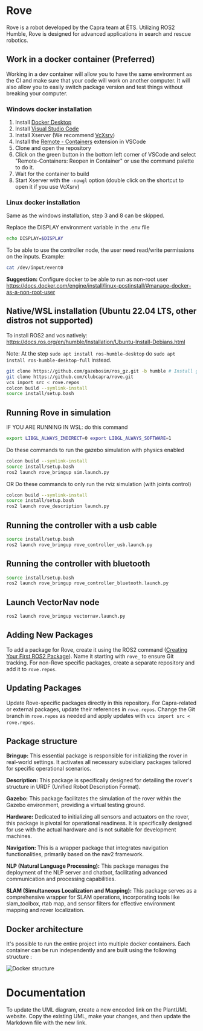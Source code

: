 # Rove

Rove is a robot developed by the Capra team at ÉTS. Utilizing ROS2 Humble, Rove is designed for advanced applications in search and rescue robotics.

## Work in a docker container (Preferred)

Working in a dev container will allow you to have the same environment as the CI and make sure that your code will work on another computer. It will also allow you to easily switch package version and test things without breaking your computer.

### Windows docker installation

1. Install [Docker Desktop](https://www.docker.com/products/docker-desktop)
2. Install [Visual Studio Code](https://code.visualstudio.com/)
3. Install Xserver (We recommend [VcXsrv](https://sourceforge.net/projects/vcxsrv/))
4. Install the [Remote - Containers](https://marketplace.visualstudio.com/items?itemName=ms-vscode-remote.remote-containers) extension in VSCode
5. Clone and open the repository
6. Click on the green button in the bottom left corner of VSCode and select "Remote-Containers: Reopen in Container" or use the command palette to do it.
7. Wait for the container to build
8. Start Xserver with the ```-nowgl``` option (double click on the shortcut to open it if you use VcXsrv)

### Linux docker installation

Same as the windows installation, step 3 and 8 can be skipped.

Replace the DISPLAY environment variable in the .env file
```bash
echo DISPLAY=$DISPLAY
```

To be able to use the controller node, the user need read/write permissions on the inputs.
Example:
```bash
cat /dev/input/event0
```

**Suggestion:** Configure docker to be able to run as non-root user https://docs.docker.com/engine/install/linux-postinstall/#manage-docker-as-a-non-root-user

## Native/WSL installation (Ubuntu 22.04 LTS, other distros not supported)

To install ROS2 and vcs natively: https://docs.ros.org/en/humble/Installation/Ubuntu-Install-Debians.html 

Note: At the step `sudo apt install ros-humble-desktop` do `sudo apt install ros-humble-desktop-full` instead.

```bash
git clone https://github.com/gazebosim/ros_gz.git -b humble # Install gazebo locally
git clone https://github.com/clubcapra/rove.git
vcs import src < rove.repos
colcon build --symlink-install
source install/setup.bash
```

## Running Rove in simulation

IF YOU ARE RUNNING IN WSL: do this command
```bash
export LIBGL_ALWAYS_INDIRECT=0 export LIBGL_ALWAYS_SOFTWARE=1
```
Do these commands to run the gazebo simulation with physics enabled
```bash
colcon build --symlink-install
source install/setup.bash
ros2 launch rove_bringup sim.launch.py
```
OR Do these commands to only run the rviz simulation (with joints control)
```bash
colcon build --symlink-install
source install/setup.bash
ros2 launch rove_description launch.py
```

## Running the controller with a usb cable

```bash
source install/setup.bash
ros2 launch rove_bringup rove_controller_usb.launch.py
```

## Running the controller with bluetooth

```bash
source install/setup.bash
ros2 launch rove_bringup rove_controller_bluetooth.launch.py
```

## Launch VectorNav node
```bash
ros2 launch rove_bringup vectornav.launch.py
```

## Adding New Packages

To add a package for Rove, create it using the ROS2 command ([Creating Your First ROS2 Package](https://docs.ros.org/en/foxy/Tutorials/Beginner-Client-Libraries/Creating-Your-First-ROS2-Package.html)). Name it starting with `rove_` to ensure Git tracking. For non-Rove specific packages, create a separate repository and add it to `rove.repos`.

## Updating Packages

Update Rove-specific packages directly in this repository. For Capra-related or external packages, update their references in `rove.repos`. Change the Git branch in `rove.repos` as needed and apply updates with `vcs import src < rove.repos`.

## Package structure

**Bringup:**
This essential package is responsible for initializing the rover in real-world settings. It activates all necessary subsidiary packages tailored for specific operational scenarios.

**Description:**
This package is specifically designed for detailing the rover's structure in URDF (Unified Robot Description Format).

**Gazebo:**
This package facilitates the simulation of the rover within the Gazebo environment, providing a virtual testing ground.

**Hardware:**
Dedicated to initializing all sensors and actuators on the rover, this package is pivotal for operational readiness. It is specifically designed for use with the actual hardware and is not suitable for development machines.

**Navigation:**
This is a wrapper package that integrates navigation functionalities, primarily based on the nav2 framework.

**NLP (Natural Language Processing):**
This package manages the deployment of the NLP server and chatbot, facilitating advanced communication and processing capabilities.

**SLAM (Simultaneous Localization and Mapping):**
This package serves as a comprehensive wrapper for SLAM operations, incorporating tools like slam_toolbox, rtab map, and sensor filters for effective environment mapping and rover localization.

## Docker architecture

It's possible to run the entire project into multiple docker containers. Each container can be run independently and are built using the following structure :

![Docker structure](https://www.plantuml.com/plantuml/svg/VP71Ri8m38RlUOgezwvZq8vnc3XmsLDKJkgLGEj4JbfjU_gr0QgWJHoGVjl_xtouUn-0mz1tyc3r6Ldwm8CE0wCGmOGEPNOTVFJGeZoWGsgGj46V2S6e0r0xszgZvYTZ2zqDIeDZA5huGMLtH-3Uaj6P12zlHPfawulfjpiElUemRz2VWtNHFhNhQ_qWCSbSWSSbCXUfdyOB6uscCL0O3w3ZWgzjLLURUS5BVLbMA_rPhak4jNfhLXLiomq0gjNhymfK2TigFdB2u2tLbWs9Ux1n_WEZjXJ0479qJmtihEkHGhrC_iGOl5F8_9qx4sFip0Fx1I6V4HAa922IPsMUlzyTCz5njdoNcuZT_y55jg3A2NLsBbUNOb6nxSnTy8G-M98HEXhIGoOwdINvFL8pz9tu1G00 "Docker structure")

# Documentation

To update the UML diagram, create a new encoded link on the PlantUML website. Copy the existing UML, make your changes, and then update the Markdown file with the new link.
